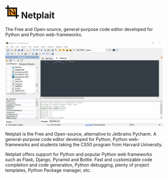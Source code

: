 # <img src="https://github.com/Rubinskiy/Netplait/blob/main/md-files/icon.png" height="42" width="44"> Netplait
The Free and Open-source, general-purpose code editor developed for Python and Python web-frameworks.

<img src="https://github.com/Rubinskiy/Netplait/blob/main/md-files/main.gif">

Netplait is the Free and Open-source, alternative to Jetbrains Pycharm. A general-purpose code editor developed for Python, Python web-frameworks and students taking the CS50 program from Harvard University.

Netplait offers support for Python and popular Python web frameworks such as Flask, Django, Pyramid and Bottle. Fast and customizable code completion and code generation, Python debugging, plenty of project templates, Python Package manager, etc.
